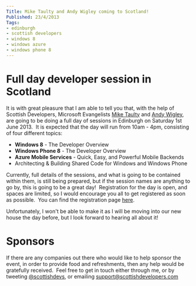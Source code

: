 ```yaml
---
Title: Mike Taulty and Andy Wigley coming to Scotland!
Published: 23/4/2013
Tags:
- edinburgh
- scottish developers
- windows 8
- windows azure
- windows phone 8
---
```


# Full day developer session in Scotland

It is with great pleasure that I am able to tell you that, with the help of Scottish Developers, Microsoft Evangelists [Mike Taulty](http://mtaulty.com/communityserver/blogs/mike_taultys_blog/default.aspx) and [Andy Wigley](http://andywigley.com/), are going to be doing a full day of sessions in Edinburgh on Saturday 1st June 2013.  It is expected that the day will run from 10am - 4pm, consisting of four different topics:

- **Windows 8** - The Developer Overview
- **Windows Phone 8** - The Developer Overview
- **Azure Mobile Services** - Quick, Easy, and Powerful Mobile Backends
- Architecting & Building Shared Code for Windows and Windows Phone

Currently, full details of the sessions, and what is going to be contained within them, is still being prepared, but if the session names are anything to go by, this is going to be a great day!  Registration for the day is open, and spaces are limited, so I would encourage you all to get registered as soon as possible.  You can find the registration page [here](http://mikeandandy2013-eorg.eventbrite.com/).

Unfortunately, I won't be able to make it as I will be moving into our new house the day before, but I look forward to hearing all about it!

# Sponsors

If there are any companies out there who would like to help sponsor the event, in order to provide food and refreshments, then any help would be gratefully received.  Feel free to get in touch either through me, or by tweeting [@scottishdevs](https://twitter.com/scottishdevs), or emailing [support@scottishdevelopers.com](mailto://support@scottishdevelopers.com)
